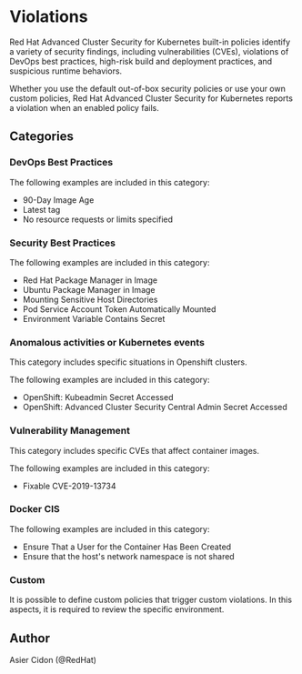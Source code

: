 # Violations

Red Hat Advanced Cluster Security for Kubernetes built-in policies identify a variety of security findings, including vulnerabilities (CVEs), violations of DevOps best practices, high-risk build and deployment practices, and suspicious runtime behaviors. 

Whether you use the default out-of-box security policies or use your own custom policies, Red Hat Advanced Cluster Security for Kubernetes reports a violation when an enabled policy fails.
## Categories

### DevOps Best Practices

The following examples are included in this category:

- 90-Day Image Age
- Latest tag
- No resource requests or limits specified

### Security Best Practices

The following examples are included in this category:

- Red Hat Package Manager in Image
- Ubuntu Package Manager in Image
- Mounting Sensitive Host Directories
- Pod Service Account Token Automatically Mounted
- Environment Variable Contains Secret

### Anomalous activities or Kubernetes events

This category includes specific situations in Openshift clusters.

The following examples are included in this category:

- OpenShift: Kubeadmin Secret Accessed
- OpenShift: Advanced Cluster Security Central Admin Secret Accessed

### Vulnerability Management

This category includes specific CVEs that affect container images.

The following examples are included in this category:

- Fixable CVE-2019-13734

### Docker CIS

The following examples are included in this category:

- Ensure That a User for the Container Has Been Created
- Ensure that the host's network namespace is not shared

### Custom

It is possible to define custom policies that trigger custom violations. In this aspects, it is required to review the specific environment.

## Author

Asier Cidon (@RedHat)